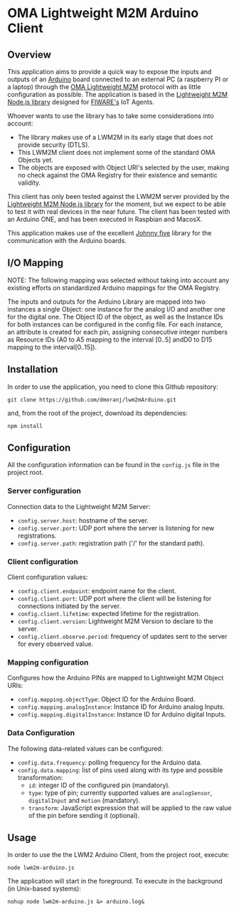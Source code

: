 # OMA Lightweight M2M Arduino Client
## Overview
This application aims to provide a quick way to expose the inputs and outputs of an [Arduino](http://www.arduino.cc/) board connected
to an external PC (a raspberry PI or a laptop) through the [OMA Lightweight M2M](http://technical.openmobilealliance.org/Technical/technical-information/release-program/current-releases/oma-lightweightm2m-v1-0)
protocol with as little configuration as possible. The application is based in the [Lightweight M2M Node.js library](https://github.com/telefonicaid/iotagent-lwm2m-lib)
designed for [FIWARE's](http://www.fiware.org/) IoT Agents.

Whoever wants to use the library has to take some considerations into account:
* The library makes use of a LWM2M in its early stage that does not provide security (DTLS).
* This LWM2M client does not implement some of the standard OMA Objects yet.
* The objects are exposed with Object URI's selected by the user, making no check against the OMA Registry for their existence and
semantic validity.

This client has only been tested against the LWM2M server provided by the [Lightweight M2M Node.js library](https://github.com/telefonicaid/iotagent-lwm2m-lib)
for the moment, but we expect to be able to test it with real devices in the near future. The client has been tested with an
Arduino ONE, and has been executed in Raspbian and MacosX.

This application makes use of the excellent [Johnny five](https://github.com/rwaldron/johnny-five) library for the communication
with the Arduino boards.

## I/O Mapping
NOTE: The following mapping was selected without taking into account any existing efforts on standardized Arduino mappings for 
the OMA Registry.

The inputs and outputs for the Arduino Library are mapped into two instances a single Object: one instance for the analog I/O
and another one for the digital one. The Object ID of the object, as well as the Instance IDs for both instances can be configured
in the config file. For each instance, an attribute is created for each pin, assigning consecutive integer numbers as Resource IDs
(A0 to A5 mapping to the interval [0..5] andD0 to D15 mapping to the interval[0..15]).

## Installation
In order to use the application, you need to clone this Github repository:
```
git clone https://github.com/dmoranj/lwm2mArduino.git
```
and, from the root of the project, download its dependencies:
```
npm install
```
## Configuration
All the configuration information can be found in the `config.js` file in the project root.

### Server configuration
Connection data to the Lightweight M2M Server:
* `config.server.host`: hostname of the server.
* `config.server.port`: UDP port where the server is listening for new registrations.
* `config.server.path`: registration path ('/' for the standard path).

### Client configuration
Client configuration values:
* `config.client.endpoint`: endpoint name for the client.
* `config.client.port`: UDP port where the client will be listening for connections initiated by the server.
* `config.client.lifetime`: expected lifetime for the registration.
* `config.client.version`: Lightweight M2M Version to declare to the server.
* `config.client.observe.period`: frequency of updates sent to the server for every observed value.

### Mapping configuration
Configures how the Arduino PINs are mapped to Lightweight M2M Object URIs:
* `config.mapping.objectType`: Object ID for the Arduino Board.
* `config.mapping.analogInstance`: Instance ID for Arduino analog Inputs.
* `config.mapping.digitalInstance`: Instance ID for Arduino digital Inputs.

### Data Configuration
The following data-related values can be configured:
* `config.data.frequency`: polling frequency for the Arduino data. 
* `config.data.mapping`: list of pins used along with its type and possible transformation:
  * `id`: integer ID of the configured pin (mandatory).
  * `type`: type of pin; currently supported values are `analogSensor`, `digitalInput` and `motion` (mandatory).
  * `transform`: JavaScript expression that will be applied to the raw value of the pin before sending it (optional).

## Usage
In order to use the the LWM2 Arduino Client, from the project root, execute:
```
node lwm2m-arduino.js
```
The application will start in the foreground. To execute in the background (in Unix-based systems):
```
nohup node lwm2m-arduino.js &> arduino.log&
```


